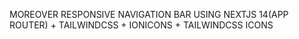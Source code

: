 MOREOVER RESPONSIVE NAVIGATION BAR USING NEXTJS 14(APP ROUTER) + TAILWINDCSS + IONICONS + TAILWINDCSS ICONS 